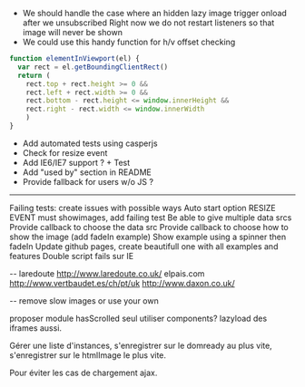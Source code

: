 - We should handle the case where an hidden lazy image trigger onload after we unsubscribed
  Right now we do not restart listeners so that image will never be shown
- We could use this handy function for h/v offset checking
```js
function elementInViewport(el) {
  var rect = el.getBoundingClientRect()
  return (
    rect.top + rect.height >= 0 &&
    rect.left + rect.width >= 0 &&
    rect.bottom - rect.height <= window.innerHeight &&
    rect.right - rect.width <= window.innerWidth
    )
}
```
- Add automated tests using casperjs
- Check for resize event
- Add IE6/IE7 support ? + Test
- Add "used by" section in README
- Provide fallback for users w/o JS ?

---

Failing tests: create issues with possible ways
Auto start option
RESIZE EVENT must showimages, add failing test
Be able to give multiple data srcs
Provide callback to choose the data src
Provide callback to choose how to show the image (add fadeIn example)
Show example using a spinner then fadeIn
Update github pages, create beautifull one with all examples and features
Double script fails sur IE

--
laredoute
http://www.laredoute.co.uk/
elpais.com
http://www.vertbaudet.es/ch/pt/uk
http://www.daxon.co.uk/

-- remove slow images or use your own

proposer module hasScrolled seul
utiliser components?
lazyload des iframes aussi.

Gérer une liste d'instances, s'enregistrer sur le domready au plus vite, s'enregistrer sur le
htmlImage le plus vite.

Pour éviter les cas de chargement ajax.